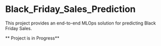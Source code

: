 # Black_Friday_Sales_Prediction
This project provides an end-to-end MLOps solution for predicting Black Friday Sales.

** Project is in Progress**
